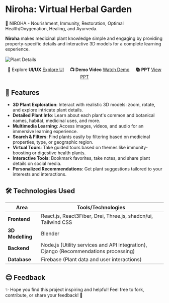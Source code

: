 # Niroha: Virtual Herbal Garden 

🌱 NIROHA - Nourishment, Immunity, Restoration, Optimal Health/Oxygenation, Healing, and Ayurveda.

**Niroha** makes medicinal plant knowledge simple and engaging by providing property-specific details and interactive 3D models for a complete learning experience.

<img align="center" src="https://cdn.dribbble.com/userupload/17971915/file/original-5dd6222acead14fd5720bb4f61e5616a.png?resize=1366x641&vertical=center" alt="Plant Details"/>
&nbsp;
<div align="center">
  
🎨 Explore **UI/UX** [Explore UI](https://dribbble.com/shots/25321956-Niroha-Virtual-Herbal-Garden)   &nbsp;&nbsp;&nbsp;  **📺 Demo Video** [Watch Demo](https://drive.google.com/file/d/1TH9hoegK0_TtPELDRQQx2fGSfnQpexl4/view?usp=drive_link)  &nbsp;&nbsp;&nbsp;    **📚 PPT** [View PPT](https://drive.google.com/file/d/1uVhkWqHqd0SJYqbhv25BLqq8UhBH3X6K/view?usp=sharing)
</div>

## 🚀 Features
- **3D Plant Exploration**: Interact with realistic 3D models: zoom, rotate, and explore intricate plant details.
- **Detailed Plant Info**: Learn about each plant's common and botanical names, habitat, medicinal uses, and more.
- **Multimedia Learning**: Access images, videos, and audio for an immersive learning experience.
- **Search & Filters**: Find plants easily by filtering based on medicinal properties, type, or geographic region.
- **Virtual Tours**: Take guided tours based on themes like immunity-boosting or digestive health plants.
- **Interactive Tools**: Bookmark favorites, take notes, and share plant details on social media.
- **Personalized Recommendations**: Get plant suggestions tailored to your interests and interactions.
  
## 🛠️ Technologies Used
<div align="center">
  
| Area              | Tools/Technologies                                                                 |
|-------------------|------------------------------------------------------------------------------------|
| **Frontend**      | React.js, React3Fiber, Drei, Three.js, shadcn/ui, Tailwind CSS                     |
| **3D Modelling**  | Blender                                                                           |
| **Backend**       | Node.js (Utility services and API integration), Django (Recommendations processing)      |
| **Database**      | Firebase (Plant data and user interactions)                                       |
</div>

## 😊 Feedback  
✨ Hope you find this project inspiring and helpful! Feel free to fork, contribute, or share your feedback! 🚀
